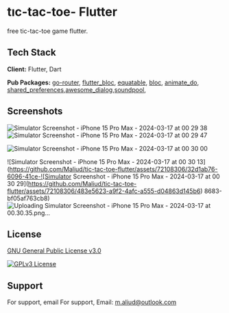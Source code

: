 
# tıc-tac-toe- Flutter

free tic-tac-toe game flutter.


## Tech Stack

**Client:** Flutter, Dart

**Pub Packages:** [go-router](https://pub.dev/packages/go_router), [flutter_bloc](https://pub.dev/packages/flutter_bloc), [equatable](https://pub.dev/packages/equatable), [bloc](https://pub.dev/packages/bloc), [animate_do](https://pub.dev/packages/animate_do), [shared_preferences](https://pub.dev/packages/shared_preferences),[awesome_dialog](https://pub.dev/packages/awesome_dialog),[soundpool](https://pub.dev/packages/soundpool),

## Screenshots

![Simulator Screenshot - iPhone 15 Pro Max - 2024-03-17 at 00 29 38](https://github.com/Maliud/tic-tac-toe-flutter/assets/72108306/170f9c40-0923-45a9-b027-09cd0803123c)
![Simulator Screenshot - iPhone 15 Pro Max - 2024-03-17 at 00 29 47](https://github.com/Maliud/tic-tac-toe-flutter/assets/72108306/d4496f17-d378-497e-9cb1-b5fa4c55e836)

![Simulator Screenshot - iPhone 15 Pro Max - 2024-03-17 at 00 30 00](https://github.com/Maliud/tic-tac-toe-flutter/assets/72108306/e91b5c54-c359-46f9-ae03-8194af4145a2)

![Simulator Screenshot - iPhone 15 Pro Max - 2024-03-17 at 00 30 13](https://github.com/Maliud/tic-tac-toe-flutter/assets/72108306/32d1ab76-6096-41ce-![Simulator Screenshot - iPhone 15 Pro Max - 2024-03-17 at 00 30 29](https://github.com/Maliud/tic-tac-toe-flutter/assets/72108306/483e5623-a9f2-4afc-a555-d04863d145b6)
8683-bf05af763cb8)
![Uploading Simulator Screenshot - iPhone 15 Pro Max - 2024-03-17 at 00.30.35.png…]()



## License

[GNU General Public License v3.0](https://github.com/SheershBhatnagar/Weather-App---Flutter/blob/master/LICENSE)

[![GPLv3 License](https://img.shields.io/badge/License-GPL%20v3-yellow.svg)](https://opensource.org/license/gpl-3-0/)


## Support

For support, email For support, Email: m.aliud@outlook.com

